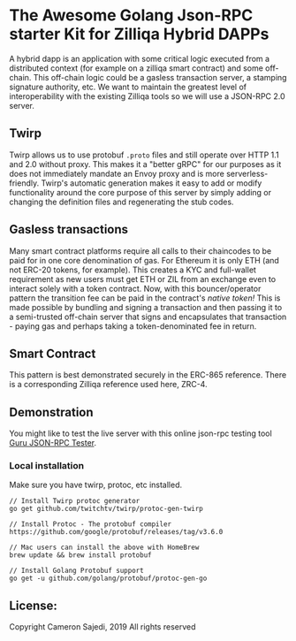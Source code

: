 # The Awesome Golang Json-RPC starter Kit for Zilliqa Hybrid DAPPs

A hybrid dapp is an application with some critical logic executed from a distributed context (for example on a zilliqa smart contract) and some off-chain. This off-chain logic could be a gasless transaction server, a stamping signature authority, etc. We want to maintain the greatest level of interoperability with the existing Zilliqa tools so we will use a JSON-RPC 2.0 server.

## Twirp

Twirp allows us to use protobuf `.proto` files and still operate over HTTP 1.1 and 2.0 without proxy. This makes it a "better gRPC" for our purposes as it does not immediately mandate an Envoy proxy and is more serverless-friendly. Twirp's automatic generation makes it easy to add or modify functionality around the core purpose of this server by simply adding or changing the definition files and regenerating the stub codes. 

## Gasless transactions

Many smart contract platforms require all calls to their chaincodes to be paid for in one core denomination of gas. For Ethereum it is only ETH (and not ERC-20 tokens, for example). This creates a KYC and full-wallet requirement as new users must get ETH or ZIL from an exchange even to interact solely with a token contract. Now, with this bouncer/operator pattern the transition fee can be paid in the contract's *native token!* This is made possible by bundling and signing a transaction and then passing it to a semi-trusted off-chain server that signs and encapsulates that transaction - paying gas and perhaps taking a token-denominated fee in return. 

## Smart Contract

This pattern is best demonstrated securely in the ERC-865 reference. There is a corresponding Zilliqa reference used here, ZRC-4. 

## Demonstration

You might like to test the live server with this online json-rpc testing tool [Guru JSON-RPC Tester](https://gurujsonrpc.appspot.com/). 

### Local installation

Make sure you have twirp, protoc, etc installed.
```
// Install Twirp protoc generator
go get github.com/twitchtv/twirp/protoc-gen-twirp

// Install Protoc - The protobuf compiler
https://github.com/google/protobuf/releases/tag/v3.6.0

// Mac users can install the above with HomeBrew
brew update && brew install protobuf

// Install Golang Protobuf support
go get -u github.com/golang/protobuf/protoc-gen-go
```

## License: 
 Copyright Cameron Sajedi, 2019 All rights reserved
